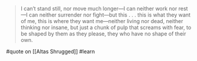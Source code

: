 > I can’t stand still, nor move much longer—I can neither work nor rest—I can neither surrender nor fight—but this . . . this is what they want of me, this is where they want me—neither living nor dead, neither thinking nor insane, but just a chunk of pulp that screams with fear, to be shaped by them as they please, they who have no shape of their own.

#quote on [[Altas Shrugged]] #learn
